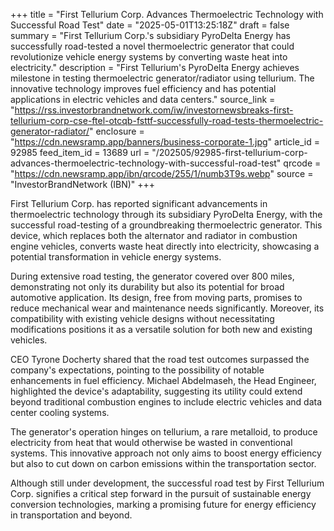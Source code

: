 +++
title = "First Tellurium Corp. Advances Thermoelectric Technology with Successful Road Test"
date = "2025-05-01T13:25:18Z"
draft = false
summary = "First Tellurium Corp.'s subsidiary PyroDelta Energy has successfully road-tested a novel thermoelectric generator that could revolutionize vehicle energy systems by converting waste heat into electricity."
description = "First Tellurium's PyroDelta Energy achieves milestone in testing thermoelectric generator/radiator using tellurium. The innovative technology improves fuel efficiency and has potential applications in electric vehicles and data centers."
source_link = "https://rss.investorbrandnetwork.com/iw/investornewsbreaks-first-tellurium-corp-cse-ftel-otcqb-fsttf-successfully-road-tests-thermoelectric-generator-radiator/"
enclosure = "https://cdn.newsramp.app/banners/business-corporate-1.jpg"
article_id = 92985
feed_item_id = 13689
url = "/202505/92985-first-tellurium-corp-advances-thermoelectric-technology-with-successful-road-test"
qrcode = "https://cdn.newsramp.app/ibn/qrcode/255/1/numb3T9s.webp"
source = "InvestorBrandNetwork (IBN)"
+++

<p>First Tellurium Corp. has reported significant advancements in thermoelectric technology through its subsidiary PyroDelta Energy, with the successful road-testing of a groundbreaking thermoelectric generator. This device, which replaces both the alternator and radiator in combustion engine vehicles, converts waste heat directly into electricity, showcasing a potential transformation in vehicle energy systems.</p><p>During extensive road testing, the generator covered over 800 miles, demonstrating not only its durability but also its potential for broad automotive application. Its design, free from moving parts, promises to reduce mechanical wear and maintenance needs significantly. Moreover, its compatibility with existing vehicle designs without necessitating modifications positions it as a versatile solution for both new and existing vehicles.</p><p>CEO Tyrone Docherty shared that the road test outcomes surpassed the company's expectations, pointing to the possibility of notable enhancements in fuel efficiency. Michael Abdelmaseh, the Head Engineer, highlighted the device's adaptability, suggesting its utility could extend beyond traditional combustion engines to include electric vehicles and data center cooling systems.</p><p>The generator's operation hinges on tellurium, a rare metalloid, to produce electricity from heat that would otherwise be wasted in conventional systems. This innovative approach not only aims to boost energy efficiency but also to cut down on carbon emissions within the transportation sector.</p><p>Although still under development, the successful road test by First Tellurium Corp. signifies a critical step forward in the pursuit of sustainable energy conversion technologies, marking a promising future for energy efficiency in transportation and beyond.</p>